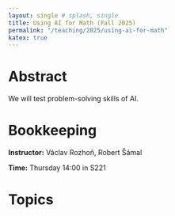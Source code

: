 ```yaml
---
layout: single # splash, single
title: Using AI for Math (Fall 2025)
permalink: "/teaching/2025/using-ai-for-math"
katex: true
---
```


# Abstract

We will test problem-solving skills of AI. 

# Bookkeeping

**Instructor:** Václav Rozhoň, Robert Šámal

**Time:** Thursday 14:00 in S221

# Topics

